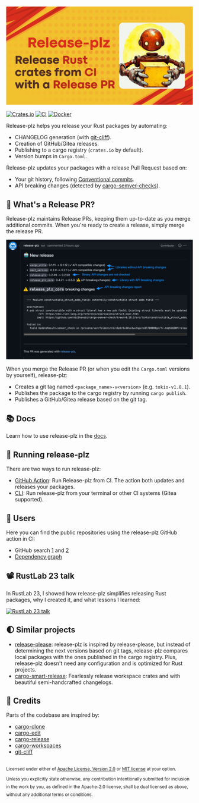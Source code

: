 [![release-plz-logo](website/static/img/release-plz-social-card.png)](https://release-plz.dev)

[![Crates.io](https://img.shields.io/crates/v/release-plz.svg)](https://crates.io/crates/release-plz)
[![CI](https://github.com/release-plz/release-plz/workflows/CI/badge.svg)](https://github.com/release-plz/release-plz/actions)
[![Docker](https://badgen.net/badge/icon/docker?icon=docker&label)](https://hub.docker.com/r/marcoieni/release-plz)

Release-plz helps you release your Rust packages by automating:

- CHANGELOG generation (with [git-cliff](https://git-cliff.org)).
- Creation of GitHub/Gitea releases.
- Publishing to a cargo registry (`crates.io` by default).
- Version bumps in `Cargo.toml`.

Release-plz updates your packages with a release Pull Request based on:

- Your git history, following [Conventional commits](https://www.conventionalcommits.org/).
- API breaking changes (detected by [cargo-semver-checks](https://github.com/obi1kenobi/cargo-semver-checks)).

## 🤔 What's a Release PR?

Release-plz maintains Release PRs, keeping them up-to-date as you merge additional commits. When you're
ready to create a release, simply merge the release PR.

![pr](website/docs/assets/pr.png)

When you merge the Release PR (or when you edit the `Cargo.toml` versions by yourself),
release-plz:

- Creates a git tag named `<package_name>-v<version>` (e.g. `tokio-v1.8.1`).
- Publishes the package to the cargo registry by running `cargo publish`.
- Publishes a GitHub/Gitea release based on the git tag.

## 📚 Docs

Learn how to use release-plz in the [docs](https://release-plz.dev/).

## 🤖 Running release-plz

There are two ways to run release-plz:

- [GitHub Action](https://release-plz.dev/docs/github): Run Release-plz from CI. The action both updates and releases your packages.
- [CLI](https://release-plz.dev/docs/usage): Run release-plz from your terminal or other CI systems (Gitea supported).

## 💖 Users

Here you can find the public repositories using the release-plz GitHub action in CI:

- GitHub search [1](https://github.com/search?type=code&q=path%3A*.yml+OR+path%3A*.yaml+MarcoIeni%2Frelease-plz-action%40)
  and [2](https://github.com/search?type=code&q=path%3A*.yml+OR+path%3A*.yaml+release-plz%2Faction%40)
- [Dependency graph](https://github.com/release-plz/action/network/dependents)

## 📽️ RustLab 23 talk

In RustLab 23, I showed how release-plz simplifies releasing Rust packages, why I created it, and what lessons I learned:

[![RustLab 23 talk](https://github.com/release-plz/release-plz/assets/11428655/30e94b65-9077-454d-8ced-6f77d0344f0c)](https://www.youtube.com/watch?v=kXPBVGDkQSs)

## 🌓 Similar projects

- [release-please](https://github.com/googleapis/release-please): release-plz is inspired by release-please,
  but instead of determining the next versions based on git tags, release-plz compares local packages with
  the ones published in the cargo registry.
  Plus, release-plz doesn't need any configuration and is optimized for Rust projects.
- [cargo-smart-release](https://github.com/Byron/cargo-smart-release):
  Fearlessly release workspace crates and with beautiful semi-handcrafted changelogs.

## 🙏 Credits

Parts of the codebase are inspired by:

- [cargo-clone](https://github.com/JanLikar/cargo-clone)
- [cargo-edit](https://github.com/killercup/cargo-edit)
- [cargo-release](https://github.com/crate-ci/cargo-release)
- [cargo-workspaces](https://github.com/pksunkara/cargo-workspaces)
- [git-cliff](https://github.com/orhun/git-cliff)

<br>

<sup>
Licensed under either of <a href="LICENSE-APACHE">Apache License, Version 2.0</a>
or <a href="LICENSE-MIT">MIT license</a> at your option.
</sup>

<br>

<sub>
Unless you explicitly state otherwise, any contribution intentionally submitted
for inclusion in the work by you, as defined in the Apache-2.0 license, shall be
dual licensed as above, without any additional terms or conditions.
</sub>
